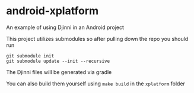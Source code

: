 # android-xplatform
An example of using Djinni in an Android project

This project utilizes submodules so after pulling down the repo you should run

```
git submodule init
git submodule update --init --recursive
```

The Djinni files will be generated via gradle

You can also build them yourself using `make build` in the `xplatform` folder
